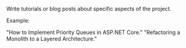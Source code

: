 Write tutorials or blog posts about specific aspects of the project.

Example:

"How to Implement Priority Queues in ASP.NET Core."
"Refactoring a Monolith to a Layered Architecture."
